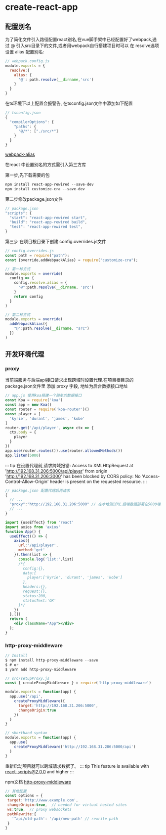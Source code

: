 # create-react-app

## 配置别名

  为了简化文件引入路径配置react别名,在vue脚手架中已经配置好了webpack,通过 @ 引入src目录下的文件,或者用webpack自行搭建项目时可以
  在 resolve选项设置 alias 配置别名:
```js
// webpack.config.js
module.exports = {
  resolve:{
    alias: {
      '@': path.resolve(__dirname,'src')
    }
  }
}
```
  在ts环境下以上配置会报警告, 在tsconfig.json文件中添加如下配置
```js
// tsconfig.json
{
  "compilerOptions": {
    "paths": {
      "@/*": ["./src/*"]
    }
  }
}
```

[webpack-alias](https://webpack.docschina.org/configuration/resolve/#resolvealias)

  在react 中设置别名的方式需引入第三方库

  第一步,先下载需要的包
```js
npm install react-app-rewired --save-dev
npm install customize-cra --save-dev
```
  第二步修改package.json文件 
```js
// package.json
"scripts": {
  "start": "react-app-rewired start",
  "build": "react-app-rewired build",
  "test": "react-app-rewired test",
}
```
  第三步 在项目根目录下创建 config.overrides.js文件
```js
// config.overrides.js
const path = require("path");
const {override,addWebpackAlias} = require("customize-cra");

// 第一种方式
module.exports = override(
  config => {
    config.resolve.alias = {
      "@":path.resolve(__dirname, 'src')
    }
    return config
  }
)

// 第二种方式
module.exports = override(
  addWebpackAlias({
    "@":path.resolve(__dirname, "src")
  })
)
```
## 开发环境代理
### proxy

  当前端服务与后端api接口请求出现跨域时设置代理.在项目根目录的package.json文件里 添加 proxy 字段, 地址为后台数据接口地址
```js
// app.js 使用koa搭建一个简单的数据接口
const Koa = require('koa')
const app = new Koa()
const router = require('koa-router')()
const player = [
  'kyrie', 'durant', 'james', 'kobe'
]
router.get('/api/player', async ctx => {
  ctx.body = {
    player
  }
})
app.use(router.routes()).use(router.allowedMethods())
app.listen(5000)
```
::: tip
在设置代理前,请求跨域报错:
Access to XMLHttpRequest at 'http://192.168.31.206:5000/api/player' from origin 'http://192.168.31.206:3000' has been blocked by CORS policy: No 'Access-Control-Allow-Origin' header is present on the requested resource.
:::

```js
// package.json 配置代理后再请求
{
  // ...
  "proxy":"http://192.168.31.206:5000" // 在本地测试时,后端数据部署在5000端口
  // ...
}
```
```jsx
import {useEffect} from 'react'
import axios from 'axios'
function App() {
  useEffect(() => {
    axios({
      url:'/api/player',
      method:'get'
    }).then(list => {
      console.log('list:',list)
      /*{
        config:{},
        data:{
          player:['kyrie', 'durant', 'james', 'kobe']
        },
        headers:{},
        request:{},
        status:200,
        statusText:'OK'
      }*/ 
    })
  },[])
  return (
    <div className="App"></div>
  );
}
```

### http-proxy-middleware

```js
// Install
$ npm install http-proxy-middleware --save
$ # or
$ yarn add http-proxy-middleware
```
```js
// src/setupProxy.js
const { createProxyMiddleware } = require('http-proxy-middleware')

module.exports = function(app) {
  app.use('/api', 
    createProxyMiddleware({
      target:'http://192.168.31.206:5000',
      changeOrigin:true
    })
  )
}

// shorthand syntax
module.exports = function(app) {
  app.use(
    createProxyMiddleware('http://192.168.31.206:5000/api')
  )
}
```
  重新启动项目就可以跨域请求数据了。
::: tip
This feature is available with react-scripts@2.0.0 and higher
:::

 npm文档 [http-proxy-middleware](https://www.npmjs.com/package/http-proxy-middleware)
 
 ```js
// 其他配置
const options = {
  target:'http://www.example.com',
  changeOrigin:true,  // needed for virtual hosted sites
  ws:true,  // proxy websockets
  pathRewrite:{
    '^api/old-path': '/api/new-path' // rewrite path
  }
}
 ```

